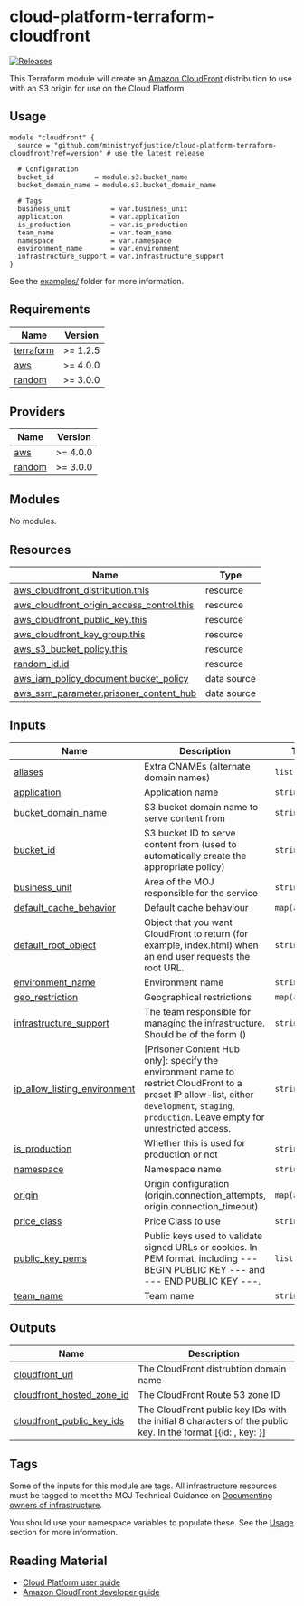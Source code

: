 # cloud-platform-terraform-cloudfront

[![Releases](https://img.shields.io/github/v/release/ministryofjustice/cloud-platform-terraform-cloudfront.svg)](https://github.com/ministryofjustice/cloud-platform-terraform-cloudfront/releases)

This Terraform module will create an [Amazon CloudFront](https://aws.amazon.com/cloudfront/) distribution to use with an S3 origin for use on the Cloud Platform.

## Usage

```hcl
module "cloudfront" {
  source = "github.com/ministryofjustice/cloud-platform-terraform-cloudfront?ref=version" # use the latest release

  # Configuration
  bucket_id          = module.s3.bucket_name
  bucket_domain_name = module.s3.bucket_domain_name

  # Tags
  business_unit          = var.business_unit
  application            = var.application
  is_production          = var.is_production
  team_name              = var.team_name
  namespace              = var.namespace
  environment_name       = var.environment
  infrastructure_support = var.infrastructure_support
}
```

See the [examples/](examples/) folder for more information.

<!-- BEGIN_TF_DOCS -->
## Requirements

| Name | Version |
|------|---------|
| <a name="requirement_terraform"></a> [terraform](#requirement\_terraform) | >= 1.2.5 |
| <a name="requirement_aws"></a> [aws](#requirement\_aws) | >= 4.0.0 |
| <a name="requirement_random"></a> [random](#requirement\_random) | >= 3.0.0 |

## Providers

| Name | Version |
|------|---------|
| <a name="provider_aws"></a> [aws](#provider\_aws) | >= 4.0.0 |
| <a name="provider_random"></a> [random](#provider\_random) | >= 3.0.0 |

## Modules

No modules.

## Resources

| Name | Type |
|------|------|
| [aws_cloudfront_distribution.this](https://registry.terraform.io/providers/hashicorp/aws/latest/docs/resources/cloudfront_distribution) | resource |
| [aws_cloudfront_origin_access_control.this](https://registry.terraform.io/providers/hashicorp/aws/latest/docs/resources/cloudfront_origin_access_control) | resource |
| [aws_cloudfront_public_key.this](https://registry.terraform.io/providers/hashicorp/aws/latest/docs/resources/cloudfront_public_key) | resource |
| [aws_cloudfront_key_group.this](https://registry.terraform.io/providers/hashicorp/aws/latest/docs/resources/cloudfront_public_key) | resource |
| [aws_s3_bucket_policy.this](https://registry.terraform.io/providers/hashicorp/aws/latest/docs/resources/s3_bucket_policy) | resource |
| [random_id.id](https://registry.terraform.io/providers/hashicorp/random/latest/docs/resources/id) | resource |
| [aws_iam_policy_document.bucket_policy](https://registry.terraform.io/providers/hashicorp/aws/latest/docs/data-sources/iam_policy_document) | data source |
| [aws_ssm_parameter.prisoner_content_hub](https://registry.terraform.io/providers/hashicorp/aws/latest/docs/data-sources/ssm_parameter) | data source |

## Inputs

| Name | Description | Type | Default | Required |
|------|-------------|------|---------|:--------:|
| <a name="input_aliases"></a> [aliases](#input\_aliases) | Extra CNAMEs (alternate domain names) | `list(string)` | n/a | no |
| <a name="input_application"></a> [application](#input\_application) | Application name | `string` | n/a | yes |
| <a name="input_bucket_domain_name"></a> [bucket\_domain\_name](#input\_bucket\_domain\_name) | S3 bucket domain name to serve content from | `string` | n/a | yes |
| <a name="input_bucket_id"></a> [bucket\_id](#input\_bucket\_id) | S3 bucket ID to serve content from (used to automatically create the appropriate policy) | `string` | n/a | yes |
| <a name="input_business_unit"></a> [business\_unit](#input\_business\_unit) | Area of the MOJ responsible for the service | `string` | n/a | yes |
| <a name="input_default_cache_behavior"></a> [default\_cache\_behavior](#input\_default\_cache\_behavior) | Default cache behaviour | `map(any)` | `{}` | no |
| <a name="input_default_root_object"></a> [default\_root\_object](#input\_default\_root\_object) | Object that you want CloudFront to return (for example, index.html) when an end user requests the root URL. | `string` | `null` | no |
| <a name="input_environment_name"></a> [environment\_name](#input\_environment\_name) | Environment name | `string` | n/a | yes |
| <a name="input_geo_restriction"></a> [geo\_restriction](#input\_geo\_restriction) | Geographical restrictions | `map(any)` | `{}` | no |
| <a name="input_infrastructure_support"></a> [infrastructure\_support](#input\_infrastructure\_support) | The team responsible for managing the infrastructure. Should be of the form <team-name> (<team-email>) | `string` | n/a | yes |
| <a name="input_ip_allow_listing_environment"></a> [ip\_allow\_listing\_environment](#input\_ip\_allow\_listing\_environment) | [Prisoner Content Hub only]: specify the environment name to restrict CloudFront to a preset IP allow-list, either `development`, `staging`, `production`. Leave empty for unrestricted access. | `string` | `null` | no |
| <a name="input_is_production"></a> [is\_production](#input\_is\_production) | Whether this is used for production or not | `string` | n/a | yes |
| <a name="input_namespace"></a> [namespace](#input\_namespace) | Namespace name | `string` | n/a | yes |
| <a name="input_origin"></a> [origin](#input\_origin) | Origin configuration (origin.connection\_attempts, origin.connection\_timeout) | `map(any)` | `{}` | no |
| <a name="input_price_class"></a> [price\_class](#input\_price\_class) | Price Class to use | `string` | `"PriceClass_All"` | no |
| <a name="input_public_key_pems"></a> [public\_key\_pems](#input\_public\_key\_pems) | Public keys used to validate signed URLs or cookies. In PEM format, including --- BEGIN PUBLIC KEY --- and --- END PUBLIC KEY ---. | `list(string)` | n/a | no |
| <a name="input_team_name"></a> [team\_name](#input\_team\_name) | Team name | `string` | n/a | yes |

## Outputs

| Name | Description |
|------|-------------|
| <a name="output_cloudfront_url"></a> [cloudfront\_url](#output\_cloudfront\_url) | The CloudFront distrubtion domain name |
| <a name="cloudfront_hosted_zone_id"></a> [cloudfront\_hosted\_zone\_id](#cloudfront\_hosted\_zone\_id) | The CloudFront Route 53 zone ID |
| <a name="cloudfront_public_key_ids"></a> [cloudfront\_public\_key\_ids](#cloudfront\_public\_key\_ids) | The CloudFront public key IDs with the initial 8 characters of the public key. In the format [{id: <theId>, key: <pubKeyFirst8Chars> }] |
<!-- END_TF_DOCS -->

## Tags

Some of the inputs for this module are tags. All infrastructure resources must be tagged to meet the MOJ Technical Guidance on [Documenting owners of infrastructure](https://technical-guidance.service.justice.gov.uk/documentation/standards/documenting-infrastructure-owners.html).

You should use your namespace variables to populate these. See the [Usage](#usage) section for more information.

## Reading Material

- [Cloud Platform user guide](https://user-guide.cloud-platform.service.justice.gov.uk/#cloud-platform-user-guide)
- [Amazon CloudFront developer guide](https://docs.aws.amazon.com/AmazonCloudFront/latest/DeveloperGuide/Introduction.html)
